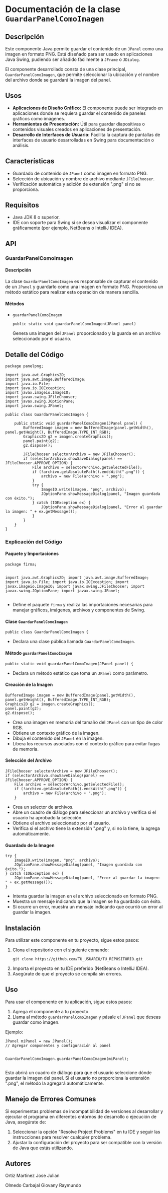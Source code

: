 <!DOCTYPE html>
<html lang="es">
<head>
    <meta charset="UTF-8">
    <meta name="viewport" content="width=device-width, initial-scale=1.0">
    <title>Documentación GuardarPanelComoImagen</title>
</head>
<body>

<h1>Documentación de la clase <code>GuardarPanelComoImagen</code></h1>

<h2>Descripción</h2>
<p>Este componente Java permite guardar el contenido de un <code>JPanel</code> como una imagen en formato PNG. Está diseñado para ser usado en aplicaciones Java Swing, pudiendo ser añadido fácilmente a <code>JFrame</code> o <code>JDialog</code>.</p>
<p>El componente desarrollado consta de una clase principal, <code>GuardarPanelComoImagen</code>, que permite seleccionar la ubicación y el nombre del archivo donde se guardará la imagen del panel.</p>

<h2>Usos</h2>
<ul>
    <li><strong>Aplicaciones de Diseño Gráfico:</strong> El componente puede ser integrado en aplicaciones donde se requiera guardar el contenido de paneles gráficos como imágenes.</li>
    <li><strong>Herramientas de Presentación:</strong> Útil para guardar diapositivas o contenidos visuales creados en aplicaciones de presentación.</li>
    <li><strong>Desarrollo de Interfaces de Usuario:</strong> Facilita la captura de pantallas de interfaces de usuario desarrolladas en Swing para documentación o análisis.</li>
</ul>

<h2>Características</h2>
<ul>
    <li>Guardado de contenido de <code>JPanel</code> como imagen en formato PNG.</li>
    <li>Selección de ubicación y nombre de archivo mediante <code>JFileChooser</code>.</li>
    <li>Verificación automática y adición de extensión ".png" si no se proporciona.</li>
</ul>

<h2>Requisitos</h2>
<ul>
    <li>Java JDK 8 o superior.</li>
    <li>IDE con soporte para Swing si se desea visualizar el componente gráficamente (por ejemplo, NetBeans o IntelliJ IDEA).</li>
</ul>

<h2>API</h2>

<h3>GuardarPanelComoImagen</h3>

<h4>Descripción</h4>
<p>La clase <code>GuardarPanelComoImagen</code> es responsable de capturar el contenido de un <code>JPanel</code> y guardarlo como una imagen en formato PNG. Proporciona un método estático para realizar esta operación de manera sencilla.</p>

<h4>Métodos</h4>
<ul>
    <li><code>guardarPanelComoImagen</code>
        <pre><code>public static void guardarPanelComoImagen(JPanel panel)</code></pre>
        <p>Genera una imagen del <code>JPanel</code> proporcionado y la guarda en un archivo seleccionado por el usuario.</p>
    </li>
</ul>

<h2>Detalle del Código</h2>

<pre><code>package panelpng;

import java.awt.Graphics2D;
import java.awt.image.BufferedImage;
import java.io.File;
import java.io.IOException;
import javax.imageio.ImageIO;
import javax.swing.JFileChooser;
import javax.swing.JOptionPane;
import javax.swing.JPanel;

public class GuardarPanelComoImagen {

    public static void guardarPanelComoImagen(JPanel panel) {
        BufferedImage imagen = new BufferedImage(panel.getWidth(), panel.getHeight(), BufferedImage.TYPE_INT_RGB);
        Graphics2D g2 = imagen.createGraphics();
        panel.paint(g2);
        g2.dispose();

        JFileChooser selectorArchivo = new JFileChooser();
        if (selectorArchivo.showSaveDialog(panel) == JFileChooser.APPROVE_OPTION) {
            File archivo = selectorArchivo.getSelectedFile();
            if (!archivo.getAbsolutePath().endsWith(".png")) {
                archivo = new File(archivo + ".png");
            }
            try {
                ImageIO.write(imagen, "png", archivo);
                JOptionPane.showMessageDialog(panel, "Imagen guardada con éxito.");
            } catch (IOException ex) {
                JOptionPane.showMessageDialog(panel, "Error al guardar la imagen: " + ex.getMessage());
            }
        }
    }
}
</code></pre>

<h3>Explicación del Código</h3>

<h4>Paquete y Importaciones</h4>
<pre><code>package firma;

import java.awt.Graphics2D;
import java.awt.image.BufferedImage;
import java.io.File;
import java.io.IOException;
import javax.imageio.ImageIO;
import javax.swing.JFileChooser;
import javax.swing.JOptionPane;
import javax.swing.JPanel;
</code></pre>
<ul>
    <li>Define el paquete <code>firma</code> y realiza las importaciones necesarias para manejar gráficos, imágenes, archivos y componentes de Swing.</li>
</ul>

<h4>Clase <code>GuardarPanelComoImagen</code></h4>
<pre><code>public class GuardarPanelComoImagen {
</code></pre>
<ul>
    <li>Declara una clase pública llamada <code>GuardarPanelComoImagen</code>.</li>
</ul>

<h4>Método <code>guardarPanelComoImagen</code></h4>
<pre><code>public static void guardarPanelComoImagen(JPanel panel) {
</code></pre>
<ul>
    <li>Declara un método estático que toma un <code>JPanel</code> como parámetro.</li>
</ul>

<h4>Creación de la Imagen</h4>
<pre><code>BufferedImage imagen = new BufferedImage(panel.getWidth(), panel.getHeight(), BufferedImage.TYPE_INT_RGB);
Graphics2D g2 = imagen.createGraphics();
panel.paint(g2);
g2.dispose();
</code></pre>
<ul>
    <li>Crea una imagen en memoria del tamaño del <code>JPanel</code> con un tipo de color RGB.</li>
    <li>Obtiene un contexto gráfico de la imagen.</li>
    <li>Dibuja el contenido del <code>JPanel</code> en la imagen.</li>
    <li>Libera los recursos asociados con el contexto gráfico para evitar fugas de memoria.</li>
</ul>

<h4>Selección del Archivo</h4>
<pre><code>JFileChooser selectorArchivo = new JFileChooser();
if (selectorArchivo.showSaveDialog(panel) == JFileChooser.APPROVE_OPTION) {
    File archivo = selectorArchivo.getSelectedFile();
    if (!archivo.getAbsolutePath().endsWith(".png")) {
        archivo = new File(archivo + ".png");
    }
</code></pre>
<ul>
    <li>Crea un selector de archivos.</li>
    <li>Abre un cuadro de diálogo para seleccionar un archivo y verifica si el usuario ha aprobado la selección.</li>
    <li>Obtiene el archivo seleccionado por el usuario.</li>
    <li>Verifica si el archivo tiene la extensión ".png" y, si no la tiene, la agrega automáticamente.</li>
</ul>

<h4>Guardado de la Imagen</h4>
<pre><code>try {
    ImageIO.write(imagen, "png", archivo);
    JOptionPane.showMessageDialog(panel, "Imagen guardada con éxito.");
} catch (IOException ex) {
    JOptionPane.showMessageDialog(panel, "Error al guardar la imagen: " + ex.getMessage());
}
</code></pre>
<ul>
    <li>Intenta guardar la imagen en el archivo seleccionado en formato PNG.</li>
    <li>Muestra un mensaje indicando que la imagen se ha guardado con éxito.</li>
    <li>Si ocurre un error, muestra un mensaje indicando que ocurrió un error al guardar la imagen.</li>
</ul>

<h2>Instalación</h2>
<p>Para utilizar este componente en tu proyecto, sigue estos pasos:</p>
<ol>
    <li>Clona el repositorio con el siguiente comando:
        <pre><code>git clone https://github.com/TU_USUARIO/TU_REPOSITORIO.git</code></pre>
    </li>
    <li>Importa el proyecto en tu IDE preferido (NetBeans o IntelliJ IDEA).</li>
    <li>Asegúrate de que el proyecto se compila sin errores.</li>
</ol>

<h2>Uso</h2>
<p>Para usar el componente en tu aplicación, sigue estos pasos:</p>
<ol>
    <li>Agrega el componente a tu proyecto.</li>
    <li>Llama al método <code>guardarPanelComoImagen</code> y pásale el <code>JPanel</code> que deseas guardar como imagen.</li>
</ol>

<p>Ejemplo:</p>
<pre><code>JPanel miPanel = new JPanel();
// Agregar componentes y configuración al panel

GuardarPanelComoImagen.guardarPanelComoImagen(miPanel);
</code></pre>

<p>Esto abrirá un cuadro de diálogo para que el usuario seleccione dónde guardar la imagen del panel. Si el usuario no proporciona la extensión ".png", el método la agregará automáticamente.</p>

<h2>Manejo de Errores Comunes</h2>
<p>Si experimentas problemas de incompatibilidad de versiones al desarrollar y ejecutar el programa en diferentes entornos de desarrollo o ejecución de Java, asegúrate de:</p>
<ol>
    <li>Seleccionar la opción "Resolve Project Problems" en tu IDE y seguir las instrucciones para resolver cualquier problema.</li>
    <li>Ajustar la configuración del proyecto para ser compatible con la versión de Java que estás utilizando.</li>
</ol>
<h2>Autores</h2>
<p>Ortiz Martinez Jose Julian
<p>Olmedo Carbajal Giovany Raymundo</p>

</body>
</

